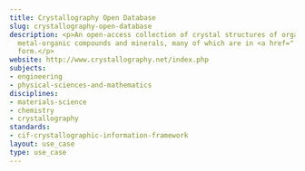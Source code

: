 ```yaml
---
title: Crystallography Open Database
slug: crystallography-open-database
description: <p>An open-access collection of crystal structures of organic, inorganic,
  metal-organic compounds and minerals, many of which are in <a href="../standards/cif-crystallographic-information-framework.html">CIF</a>
  form.</p>
website: http://www.crystallography.net/index.php
subjects:
- engineering
- physical-sciences-and-mathematics
disciplines:
- materials-science
- chemistry
- crystallography
standards:
- cif-crystallographic-information-framework
layout: use_case
type: use_case
---
```


